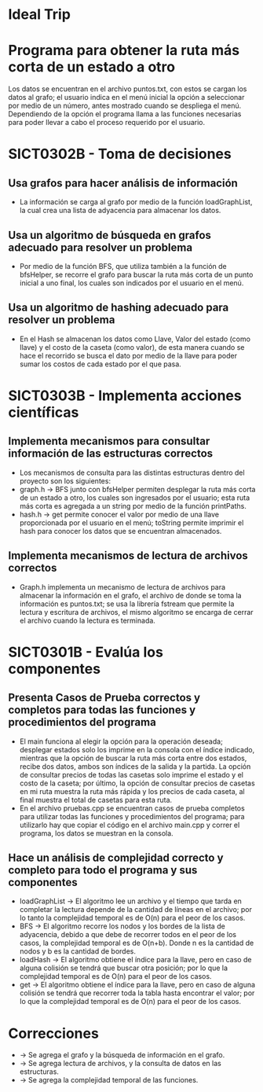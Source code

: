 # Ideal Trip

# Programa para obtener la ruta más corta de un estado a otro
Los datos se encuentran en el archivo puntos.txt, con estos se cargan los datos al grafo; el usuario indica en el menú inicial la opción a seleccionar por medio de un número, antes mostrado cuando se despliega el menú. Dependiendo de la opción el programa llama a las funciones necesarias para poder llevar a cabo el proceso requerido por el usuario.

# SICT0302B - Toma de decisiones

## Usa grafos para hacer análisis de información
* La información se carga al grafo por medio de la función loadGraphList, la cual crea una lista de adyacencia para almacenar los datos.

## Usa un algoritmo de búsqueda en grafos adecuado para resolver un problema
* Por medio de la función BFS, que utiliza también a la función de bfsHelper, se recorre el grafo para buscar la ruta más corta de un punto inicial a uno final, los cuales son indicados por el usuario en el menú.

## Usa un algoritmo de hashing adecuado para resolver un problema
* En el Hash se almacenan los datos como Llave, Valor del estado (como llave) y el costo de la caseta (como valor), de esta manera cuando se hace el recorrido se busca el dato por medio de la llave para poder sumar los costos de cada estado por el que pasa.

# SICT0303B - Implementa acciones científicas

## Implementa mecanismos para consultar información de las estructuras correctos
* Los mecanismos de consulta para las distintas estructuras dentro del proyecto son los siguientes:
* graph.h -> BFS junto con bfsHelper permiten desplegar la ruta más corta de un estado a otro, los cuales son ingresados por el usuario; esta ruta más corta es agregada a un string por medio de la función printPaths.
* hash.h -> get permite conocer el valor por medio de una llave proporcionada por el usuario en el menú; toString permite imprimir el hash para conocer los datos que se encuentran almacenados.

## Implementa mecanismos de lectura de archivos correctos
* Graph.h implementa un mecanismo de lectura de archivos para almacenar la información en el grafo, el archivo de donde se toma la información es puntos.txt; se usa la librería fstream que permite la lectura y escritura de archivos, el mismo algoritmo se encarga de cerrar el archivo cuando la lectura es terminada.

# SICT0301B - Evalúa los componentes

## Presenta Casos de Prueba correctos y completos para todas las funciones y procedimientos del programa
* El main funciona al elegir la opción para la operación deseada; desplegar estados solo los imprime en la consola con el índice indicado, mientras que la opción de buscar la ruta más corta entre dos estados, recibe dos datos, ambos son índices de la salida y la partida. La opción de consultar precios de todas las casetas solo imprime el estado y el costo de la caseta; por último, la opción de consultar precios de casetas en mi ruta muestra la ruta más rápida y los precios de cada caseta, al final muestra el total de casetas para esta ruta.
* En el archivo pruebas.cpp se encuentran casos de prueba completos para utilizar todas las funciones y procedimientos del programa; para utilizarlo hay que copiar el código en el archivo main.cpp y correr el programa, los datos se muestran en la consola.

## Hace un análisis de complejidad correcto y completo para todo el programa y sus componentes
* loadGraphList -> El algoritmo lee un archivo y el tiempo que tarda en completar la lectura depende de la cantidad de líneas en el archivo; por lo tanto la complejidad temporal es de O(n) para el peor de los casos.
* BFS -> El algoritmo recorre los nodos y los bordes de la lista de adyacencia, debido a que debe de recorrer todos en el peor de los casos, la complejidad temporal es de O(n+b). Donde n es la cantidad de nodos y b es la cantidad de bordes.
* loadHash -> El algoritmo obtiene el índice para la llave, pero en caso de alguna colisión se tendrá que buscar otra posición; por lo que la complejidad temporal es de O(n) para el peor de los casos.
* get -> El algoritmo obtiene el índice para la llave, pero en caso de alguna colisión se tendrá que recorrer toda la tabla hasta encontrar el valor; por lo que la complejidad temporal es de O(n) para el peor de los casos.

# Correcciones
* -> Se agrega el grafo y la búsqueda de información en el grafo.
* -> Se agrega lectura de archivos, y la consulta de datos en las estructuras.
* -> Se agrega la complejidad temporal de las funciones.
